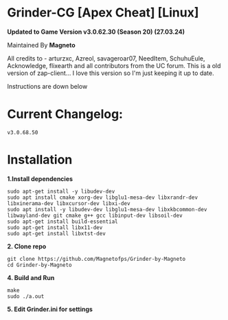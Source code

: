 # Grinder-CG [Apex Cheat] [Linux]
**Updated to Game Version v3.0.62.30 (Season 20) (27.03.24)**

Maintained By **Magneto**

All credits to - arturzxc, Azreol, savageroar07, NeedItem, SchuhuEule, Acknowledge, flixearth and all contributors from the UC forum.
This is a old version of zap-client... I love this version so I'm just keeping it up to date.

Instructions are down below

# Current Changelog:
    v3.0.68.50
    
# Installation
**1.Install dependencies**

    sudo apt-get install -y libudev-dev
    sudo apt install cmake xorg-dev libglu1-mesa-dev libxrandr-dev libxinerama-dev libxcursor-dev libxi-dev
    sudo apt install -y libudev-dev libglu1-mesa-dev libxkbcommon-dev libwayland-dev git cmake g++ gcc libinput-dev libsoil-dev
    sudo apt-get install build-essential
    sudo apt-get install libx11-dev
    sudo apt-get install libxtst-dev

**2. Clone repo**

    git clone https://github.com/Magnetofps/Grinder-by-Magneto
    cd Grinder-by-Magneto

**4. Build and Run**

    make
    sudo ./a.out
    
**5. Edit Grinder.ini for settings**


